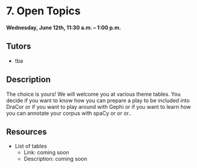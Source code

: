 # 7. Open Topics 

**Wednesday, June 12th, 11:30 a.m. – 1:00 p.m.**

## Tutors
- tba

## Description
The choice is yours! We will welcome you at various theme tables. You decide if you want to know how you can prepare a play to be included into DraCor or if you want to play around with Gephi or if you want to learn how you can annotate your corpus with spaCy or or or.. 

## Resources
- List of tables
	-  Link: coming soon
	-  Description: coming soon